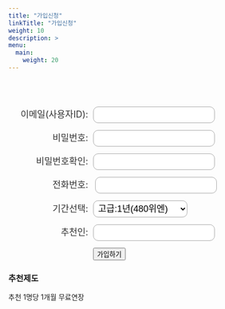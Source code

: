 ```yaml
---
title: "가입신청"
linkTitle: "가입신청"
weight: 10
description: >
menu:
  main:
    weight: 20
---
```


<style>
form.form input.text, form.form textarea.standard, form.form select, form.form input.date { 
   background-color:#FFFFFF;
   border:solid 1px #A9A9A9;
   font-size:18px;
   color:#000000;
   -moz-border-radius:10px;
   -webkit-border-radius:10px;
   border-radius:10px;
   padding-top:5px;
   padding-bottom:5px;
   padding-left:5px;
   padding-right:5px;
}
form.form p label {
   font-size:18px;
   color:#333333;
   font-weight:normal;
   padding-top:0px;
   padding-bottom:0px;
   width:160px;
   display:inline-block;
   text-align:right;
   padding-right:10px;
}

form.form p.submit input {
   background-color:#FFFFFF;
   border:solid 3px #A9A9A9;
   font-size:16px;
   color:#000000;
   font-weight:bold;
   padding-top:10px;
   padding-bottom:10px;
   padding-right:25px;
   padding-left:25px;
   -moz-border-radius:5px;
   -webkit-border-radius:5px;
   border-radius:5px;
}
form.form p.submit {
   margin-top:0px;
   margin-bottom:0px;
   text-align:left;
}
form.form p.required label, form.form span.required label {
    font-weight:bold;
}
p.hidden {
  visibility: hidden;
}
</style>

<form class="form" name="application" method="POST" netlify-honeypot="bot-field" data-netlify="true">
  <p class="hidden">
    <label>D<input name="bot-field" /></label>
  </p>
  <p>
    <label>이메일(사용자ID): </label><input class="text" type="email" name="Email" />
  </p>
  <p>
    <label>비밀번호: </label><input class="text" type="password" name="Password" />
  </p>
    <p>
    <label>비밀번호확인: </label><input class="text" type="password" name="Passwordcheck" />
  </p>
  <p>
    <label>전화번호: </label> <input class="text" type="text" name="Phone" />  
  </p>
  <p>
    <label>기간선택: </label><select name="plan" single>
          <option value="V-12">고급:1년(480위엔)</option>
          <option value="V-6">고급:6개월(280위엔)</option>
          <option value="V-3">고급:3개월(160위엔)</option>
          <option value="V-1">고급:1개월(70위엔)</option>
          <option value="K-12">일반:1년(240위엔)</option>
          <option value="K-6">일반:6개월(140위엔)</option>
          <option value="K-3">일반:3개월(80위엔)</option>
          <option value="K-1">일반:1개월(35위엔)</option>
    </select>
  </p>
    <p>
    <label>추천인: </label><input class="text" type="text" name="Recomend" />   
  </p>

  <p>
      <label></label><button class="btn btn-lg btn-primary" type="submit">가입하기</button>
    </p>
</form>

### 추천제도
추천 1명당 1개월 무료연장



